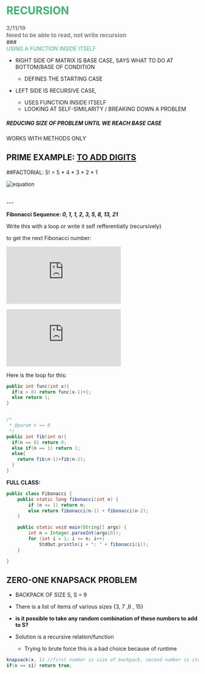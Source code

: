 <link href="http://github.com/yrgoldteeth/darkdowncss/raw/master/darkdown.css" rel="stylesheet"></link>

# <div style="color: #3CB371">RECURSION </div>
**<div style="font-size: 15px; color: gray">2/11/19<br>Need to be able to read, not write recursion</div>**
###<div style="color: #3CB371">USING A FUNCTION INSIDE ITSELF</div>
* RIGHT SIDE OF MATRIX IS BASE CASE, SAYS WHAT TO DO AT BOTTOM/BASE OF CONDITION
  * DEFINES THE STARTING CASE

* LEFT SIDE IS RECURSIVE CASE,
  * USES FUNCTION INSIDE ITSELF
  * LOOKING AT SELF-SIMILARITY / BREAKING DOWN A PROBLEM

##### REDUCING SIZE OF PROBLEM UNTIL WE REACH BASE CASE

WORKS WITH METHODS ONLY

PRIME EXAMPLE:
[TO ADD DIGITS](/in_class/2020/recursion/addDigits.md)
---

##FACTORIAL:
5! = 5 * 4 * 3 * 2 * 1

![equation](http://www.sciweavers.org/upload/Tex2Img_1581520600/render.png)


<br>
---
<br>

**Fibonacci Sequence: *0, 1, 1, 2, 3, 5, 8, 13, 21***

Write this with a loop
or write it self refferentially (recursively)

to get the next Fibonacci number:

![equation](https://latex.codecogs.com/png.latex?%5Cbg_white%20%5CLARGE%20f_n%20%3D%20f_n_-_1%20&plus;%20f_n_-_2)

![equation](https://latex.codecogs.com/png.latex?%5Cbg_white%20%5CLARGE%20f_2%20%3D%20f_%28_1_%29%20&plus;%20f_%28_0_%29)

Here is the loop for this:

```java
public int func(int x){
  if(x > 0) return func(x-1)+1;
  else return 1;
}
```

```java

/*
 * @param n >= 0
 */
public int fib(int n){
  if(n == 0) return 0;
  else if(n == 1) return 1;
  else{
    return fib(n-1)+fib(n-2);
  }
}
```


**FULL CLASS:**

```java
public class Fibonacci {
    public static long fibonacci(int n) {
        if (n <= 1) return n;
        else return fibonacci(n-1) + fibonacci(n-2);
    }

    public static void main(String[] args) {
        int n = Integer.parseInt(args[0]);
        for (int i = 1; i <= n; i++)
            StdOut.println(i + ": " + fibonacci(i));
    }

}
```

## ZERO-ONE KNAPSACK PROBLEM
* BACKPACK OF SIZE S, S = 9
* There is a list of items of various sizes {3, 7 ,8 , 15}
* **is it possible to take any random combination of these numbers to add to S?**

* Solution is a recursive relation/function
  *  Trying to brute force this is a bad choice because of runtime
```java
knapsack(x, 1) //first number is size of backpack, second number is item in list*
if(x == s1) return true;
```
